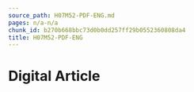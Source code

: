 ```yaml
---
source_path: H07M52-PDF-ENG.md
pages: n/a-n/a
chunk_id: b270b668bbc73d0b0dd257ff29b0552360808da4
title: H07M52-PDF-ENG
---
```

# Digital Article
